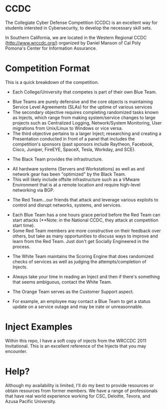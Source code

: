 # CCDC

The Collegiate Cyber Defense Competition (CCDC) is an excellent way for students
intersted in Cybersecurity, to develop the necessary skill sets. 

In Southern California, we are located in the Western Regional CCDC (http://www.wrccdc.org/)
organized by Daniel Manson of Cal Poly Pomona's Center for Information Assurance. 

# Competition Format

This is a quick breakdown of the competition. 

* Each College/University that competes is part of their own Blue Team. 
- Blue Teams are purely defensive and the core objects is maintaining
Service Level Agreements (SLAs) for the uptime of various services
- The secondary objective requires completing randomized tasks known as
Injects, which range from making system/service changes to large projects
such as Centralized Logging, Network/System Monitoring, User migrations 
from Unix/Linux to Windows or vice versa. 
- The third objective pertains to a larger Inject; researching and 
creating a Presentation conducted in front of a panel that includes 
the competition's sponsors (past sponsors include Raytheon, Facebook, Cisco,
Juniper, FireEYE, SpaceX, Tesla, Workday, and SCE). 
* The Black Team provides the infrastructure. 
- All hardware systems (Servers and Workstations) as well as and network gear 
has been "optimized" by the Black Team.
- This will likely include offsite infrastructure such as a VMware
Environment that is at a remote location and require high-level networking
via BGP. 
* The Red Team...our friends that attack and leverage various exploits
to control and disrupt networks, systems, and services.
- Each Blue Team has a one hours grace period before the Red Team can start
attacks (**Note: in the National CCDC, they attack at competition start time). 
- Some Red Team members are more constructive on their feedback over others,
but take as many opportunities to discuss ways to improve and learn from the
Red Team. Just don't get Socially Engineered in the process. 
* The White Team maintains the Scoring Engine that does randomized checks of 
services as well as judging the attempts/completion of Injects. 
- Always take your time in reading an Inject and then if there's something that
seems ambiguous, contact the White Team. 
* The Orange Team serves as the Customer Support aspect.
- For example, an employee may contact a Blue Team to get a status update on a
service outage and may be irate or unreasonnable. 

# Inject Examples

Within this repo, I have a soft copy of injects from the WRCCDC 2011 Invitational. This is an excellent reference of the Injects that you may encounter. 

# Help? 

Although my availability is limited, I'll do my best to provide resources or obtain resources from former members. We have a range of professionals that have real world experience working for CSC, Deloitte, Tevora, and Azusa Pacific University. 

